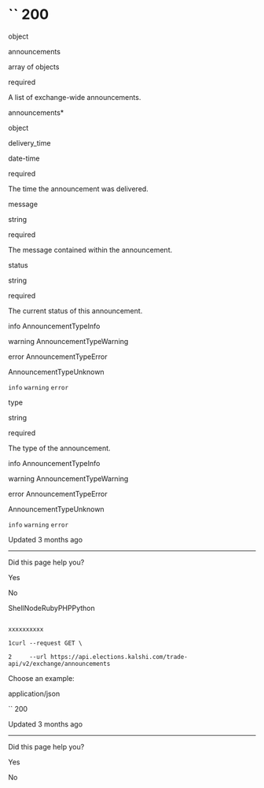 # `` 200

object

announcements

array of objects

required

A list of exchange-wide announcements.

announcements\*

object

delivery\_time

date-time

required

The time the announcement was delivered.

message

string

required

The message contained within the announcement.

status

string

required

The current status of this announcement.

info AnnouncementTypeInfo

warning AnnouncementTypeWarning

error AnnouncementTypeError

AnnouncementTypeUnknown

`info` `warning` `error`

type

string

required

The type of the announcement.

info AnnouncementTypeInfo

warning AnnouncementTypeWarning

error AnnouncementTypeError

AnnouncementTypeUnknown

`info` `warning` `error`

Updated 3 months ago

* * *

Did this page help you?

Yes

No

ShellNodeRubyPHPPython

```

xxxxxxxxxx

1curl --request GET \

2     --url https://api.elections.kalshi.com/trade-api/v2/exchange/announcements

```

Choose an example:

application/json

`` 200

Updated 3 months ago

* * *

Did this page help you?

Yes

No